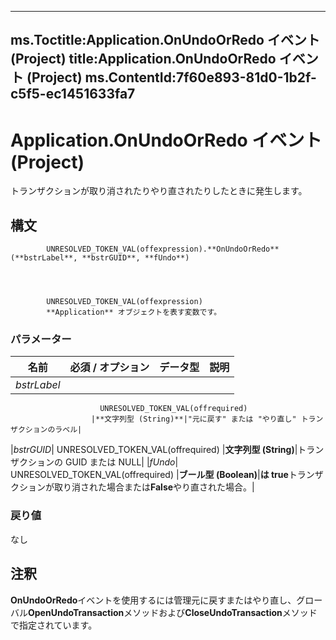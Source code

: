 

---
ms.Toctitle:Application.OnUndoOrRedo イベント (Project)
title:Application.OnUndoOrRedo イベント (Project)
ms.ContentId:7f60e893-81d0-1b2f-c5f5-ec1451633fa7
---
# Application.OnUndoOrRedo イベント (Project)




トランザクションが取り消されたりやり直されたりしたときに発生します。

## 構文

            UNRESOLVED_TOKEN_VAL(offexpression).**OnUndoOrRedo**(**bstrLabel**, **bstrGUID**, **fUndo**)




            UNRESOLVED_TOKEN_VAL(offexpression)
            **Application** オブジェクトを表す変数です。

### パラメーター

|**名前**|**必須 / オプション**|**データ型**|**説明**|
|---|---|---|---|
|*bstrLabel*|
                        UNRESOLVED_TOKEN_VAL(offrequired)
                      |**文字列型 (String)**|"元に戻す" または "やり直し" トランザクションのラベル|
|*bstrGUID*|
                        UNRESOLVED_TOKEN_VAL(offrequired)
                      |**文字列型 (String)**|トランザクションの GUID または NULL|
|*fUndo*|
                        UNRESOLVED_TOKEN_VAL(offrequired)
                      |**ブール型 (Boolean)**|**は true**トランザクションが取り消された場合または**False**やり直された場合。|



### 戻り値
なし





## 注釈
**OnUndoOrRedo**イベントを使用するには管理元に戻すまたはやり直し、グローバル**OpenUndoTransaction**メソッドおよび**CloseUndoTransaction**メソッドで指定されています。




